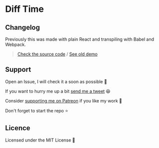 # Diff Time

## Changelog

Previously this was made with plain React and transpiling with Babel and
Webpack.

> [Check the source code](https://github.com/UltiRequiem/diff-time/releases/tag/v1.0.0)
> / [See old demo](https://diff-time.netlify.app)

## Support

Open an Issue, I will check it a soon as possible 👀

If you want to hurry me up a bit
[send me a tweet](https://twitter.com/UltiRequiem) 😆

Consider [supporting me on Patreon](https://patreon.com/UltiRequiem) if you like
my work 🚀

Don't forget to start the repo ⭐

## Licence

Licensed under the MIT License 📄

